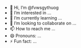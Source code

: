 - 👋 Hi, I’m @fvwsgythuog
- 👀 I’m interested in ...
- 🌱 I’m currently learning ...
- 💞️ I’m looking to collaborate on ...
- 📫 How to reach me ...
- 😄 Pronouns: ...
- ⚡ Fun fact: ...

<!---
fvwsgythuog/fvwsgythuog is a ✨ special ✨ repository because its `README.md` (this file) appears on your GitHub profile.
You can click the Preview link to take a look at your changes.
--->
